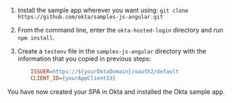 1. Install the sample app wherever you want using: `git clone https://github.com/okta/samples-js-angular.git`
2. From the command line, enter the `okta-hosted-login` directory and run `npm install`.
3. Create a `testenv` file in the `samples-js-angular` directory with the information that you copied in previous steps:

    ```ini
        ISSUER=https://${yourOktaDomain}/oauth2/default
        CLIENT_ID={yourAppClientId}
    ```

You have now created your SPA in Okta and installed the Okta <StackSelector snippet="applang" noSelector inline /> sample app.
